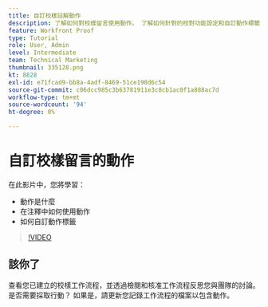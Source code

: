 ```yaml
---
title: 自訂校樣註解動作
description: 了解如何對校樣留言使用動作。 了解如何針對的校對功能設定和自訂動作標籤。
feature: Workfront Proof
type: Tutorial
role: User, Admin
level: Intermediate
team: Technical Marketing
thumbnail: 335128.png
kt: 8828
exl-id: e71fcad9-bb8a-4adf-8469-51ce190d6c54
source-git-commit: c06dcc985c3b63781911e3c8cb1ac0f1a888ac7d
workflow-type: tm+mt
source-wordcount: '94'
ht-degree: 0%

---
```


# 自訂校樣留言的動作

在此影片中，您將學習：

* 動作是什麼
* 在注釋中如何使用動作
* 如何自訂動作標籤

>[!VIDEO](https://video.tv.adobe.com/v/335128/?quality=12)

## 該你了

查看您已建立的校樣工作流程，並透過檢閱和核准工作流程反思您與團隊的討論。 是否需要採取行動？ 如果是，請更新您記錄工作流程的檔案以包含動作。

